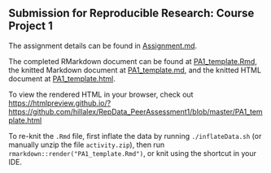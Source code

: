 ## Submission for Reproducible Research: Course Project 1

The assignment details can be found in [Assignment.md](./Assignment.md).

The completed RMarkdown document can be found at [PA1_template.Rmd](PA1_template.Rmd), 
the knitted Markdown document at [PA1_template.md](PA1_template.md), 
and the knitted HTML document at [PA1_template.html](PA1_template.html).

To view the rendered HTML in your browser, check out https://htmlpreview.github.io/?https://github.com/hillalex/RepData_PeerAssessment1/blob/master/PA1_template.html

To re-knit the `.Rmd` file, first inflate the data by running `./inflateData.sh` (or manually unzip 
the file `activity.zip`), then run `rmarkdown::render("PA1_template.Rmd")`, or knit using the shortcut in your IDE.
